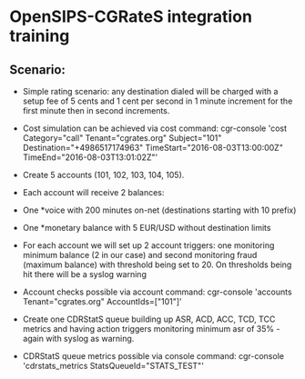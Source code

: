 OpenSIPS-CGRateS integration training
=====================================

Scenario:
---------

- Simple rating scenario: any destination dialed will be charged with a setup fee of 5 cents and 1 cent per second in 1 minute increment for the first minute then in second increments.
 - Cost simulation can be achieved via cost command: cgr-console 'cost Category="call" Tenant="cgrates.org" Subject="101" Destination="+4986517174963" TimeStart="2016-08-03T13:00:00Z" TimeEnd="2016-08-03T13:01:02Z"'

- Create 5 accounts (101, 102, 103, 104, 105).
 
 - Each account will receive 2 balances:
  - One *voice with 200 minutes on-net (destinations starting with 10 prefix)
  - One *monetary balance with 5 EUR/USD without destination limits

 - For each account we will set up 2 account triggers: one monitoring minimum balance (2 in our case) and second monitoring fraud (maximum balance) with threshold being set to 20. On thresholds being hit there will be a syslog warning

 - Account checks possible via account command: cgr-console 'accounts Tenant="cgrates.org" AccountIds=["101"]'

- Create one CDRStatS queue building up ASR, ACD, ACC, TCD, TCC metrics and having action triggers monitoring minimum asr of 35% - again with syslog as warning.
- CDRStatS queue metrics possible via console command: cgr-console 'cdrstats_metrics StatsQueueId="STATS_TEST"'



